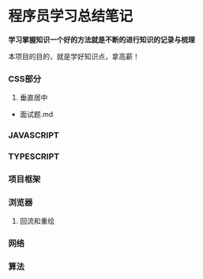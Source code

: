 # 程序员学习总结笔记

**学习掌握知识一个好的方法就是不断的进行知识的记录与梳理**

本项目的目的，就是学好知识点，拿高薪！

### CSS部分
1. 垂直居中

- 面试题.md

### JAVASCRIPT

### TYPESCRIPT

### 项目框架

### 浏览器
1. 回流和重绘


### 网络

### 算法

